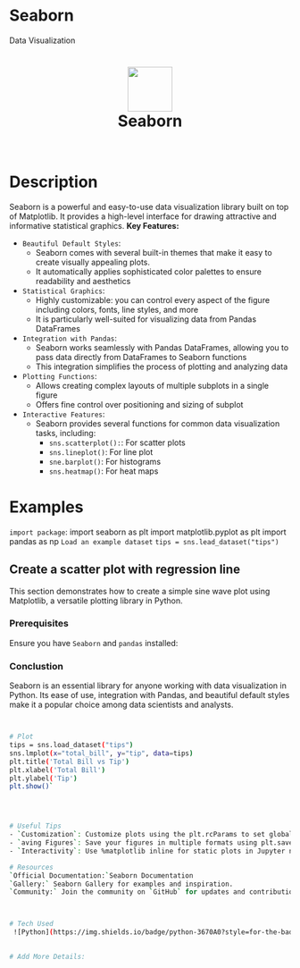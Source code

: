 # Seaborn
Data Visualization

<div align="center">
      <h1> <img src="#" width="80px"><br/> Seaborn </h1>
     </div>
<p align="center"> <a href="#" target="_blank"><img alt="" src="https://img.shields.io/badge/Website-EA4C89?style=normal&logo=dribbble&logoColor=white" style="vertical-align:center" /></a> <a href="https://twitter.com/nthewindow78505" target="_blank"><img alt="" src="https://img.shields.io/badge/Twitter-1DA1F2?style=normal&logo=twitter&logoColor=white" style="vertical-align:center" /></a> <a href="https://www.facebook.com/maruf.hossain.3958/" target="_blank"><img alt="" src="https://img.shields.io/badge/Facebook-1877F2?style=normal&logo=facebook&logoColor=white" style="vertical-align:center" /></a> <a href="https://www.instagram.com/maruf.hossain.3958/" target="_blank"><img alt="" src="https://img.shields.io/badge/Instagram-E4405F?style=normal&logo=instagram&logoColor=white" style="vertical-align:center" /></a> <a href="https://www.linkedin.com/in/maruf-hossain-682213150/}" target="_blank"><img alt="" src="https://img.shields.io/badge/LinkedIn-0077B5?style=normal&logo=linkedin&logoColor=white" style="vertical-align:center" /></a> </p>

# Description
Seaborn is a powerful and easy-to-use data visualization library built on top of Matplotlib. It provides a high-level interface for drawing attractive and informative statistical graphics.
**Key Features:**

- `Beautiful Default Styles`:
  - Seaborn comes with several built-in themes that make it easy to create visually appealing plots.
  - It automatically applies sophisticated color palettes to ensure readability and aesthetics
- `Statistical Graphics`:
    - Highly customizable: you can control every aspect of the figure including colors, fonts, line styles, and more
    - It is particularly well-suited for visualizing data from Pandas DataFrames
- `Integration with Pandas`:
  - Seaborn works seamlessly with Pandas DataFrames, allowing you to pass data directly from DataFrames to Seaborn functions
  - This integration simplifies the process of plotting and analyzing data
- `Plotting Functions`:
   - Allows creating complex layouts of multiple subplots in a single figure
   - Offers fine control over positioning and sizing of subplot
- `Interactive Features`:
   - Seaborn provides several functions for common data visualization tasks, including:
     - `sns.scatterplot():`: For scatter plots
     - `sns.lineplot()`: For line plot
     - `sne.barplot()`: For histograms
     - `sns.heatmap()`: For heat maps
  

# Examples
`import package`: 
  import seaborn as plt
  import matplotlib.pyplot as plt
  import pandas as np
`Load an example dataset`
`tips = sns.lead_dataset("tips")`

## Create a scatter plot with regression line

This section demonstrates how to create a simple sine wave plot using Matplotlib, a versatile plotting library in Python.

### Prerequisites

Ensure you have `Seaborn` and `pandas` installed:

### Conclustion
Seaborn is an essential library for anyone working with data visualization in Python. Its ease of use, integration with Pandas, and beautiful default styles make it a popular choice among data scientists and analysts.


```bash


# Plot
tips = sns.load_dataset("tips")
sns.lmplot(x="total_bill", y="tip", data=tips)
plt.title('Total Bill vs Tip')
plt.xlabel('Total Bill')
plt.ylabel('Tip')
plt.show()`




# Useful Tips
- `Customization`: Customize plots using the plt.rcParams to set global plot properties.
- `aving Figures`: Save your figures in multiple formats using plt.savefig('filename.png').
- `Interactivity`: Use %matplotlib inline for static plots in Jupyter notebooks and %matplotlib notebook for interactive plots.

# Resources
`Official Documentation:`Seaborn Documentation
`Gallery:` Seaborn Gallery for examples and inspiration.
`Community:` Join the community on `GitHub` for updates and contributions.



# Tech Used
 ![Python](https://img.shields.io/badge/python-3670A0?style=for-the-badge&logo=python&logoColor=ffdd54) ![NumPy](https://img.shields.io/badge/numpy-%23013243.svg?style=for-the-badge&logo=numpy&logoColor=white) ![Keras](https://img.shields.io/badge/Keras-%23D00000.svg?style=for-the-badge&logo=Keras&logoColor=white) ![PyTorch](https://img.shields.io/badge/PyTorch-%23EE4C2C.svg?style=for-the-badge&logo=PyTorch&logoColor=white) ![TensorFlow](https://img.shields.io/badge/TensorFlow-%23FF6F00.svg?style=for-the-badge&logo=TensorFlow&logoColor=white) ![scikit-learn](https://img.shields.io/badge/scikit--learn-%23F7931E.svg?style=for-the-badge&logo=scikit-learn&logoColor=white)

      
# Add More Details:

